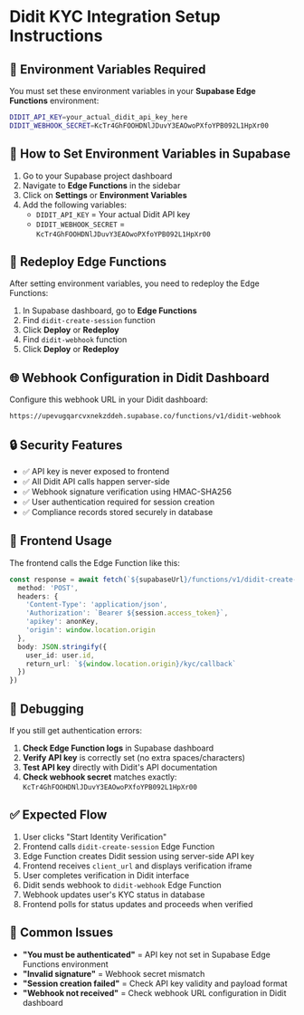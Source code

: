 # Didit KYC Integration Setup Instructions

## 🔧 Environment Variables Required

You must set these environment variables in your **Supabase Edge Functions** environment:

```bash
DIDIT_API_KEY=your_actual_didit_api_key_here
DIDIT_WEBHOOK_SECRET=KcTr4GhFOOHDNlJDuvY3EAOwoPXfoYPB092L1HpXr00
```

## 📍 How to Set Environment Variables in Supabase

1. Go to your Supabase project dashboard
2. Navigate to **Edge Functions** in the sidebar
3. Click on **Settings** or **Environment Variables**
4. Add the following variables:
   - `DIDIT_API_KEY` = Your actual Didit API key
   - `DIDIT_WEBHOOK_SECRET` = `KcTr4GhFOOHDNlJDuvY3EAOwoPXfoYPB092L1HpXr00`

## 🔄 Redeploy Edge Functions

After setting environment variables, you need to redeploy the Edge Functions:

1. In Supabase dashboard, go to **Edge Functions**
2. Find `didit-create-session` function
3. Click **Deploy** or **Redeploy**
4. Find `didit-webhook` function  
5. Click **Deploy** or **Redeploy**

## 🌐 Webhook Configuration in Didit Dashboard

Configure this webhook URL in your Didit dashboard:

```
https://upevugqarcvxnekzddeh.supabase.co/functions/v1/didit-webhook
```

## 🔒 Security Features

- ✅ API key is never exposed to frontend
- ✅ All Didit API calls happen server-side
- ✅ Webhook signature verification using HMAC-SHA256
- ✅ User authentication required for session creation
- ✅ Compliance records stored securely in database

## 📱 Frontend Usage

The frontend calls the Edge Function like this:

```typescript
const response = await fetch(`${supabaseUrl}/functions/v1/didit-create-session`, {
  method: 'POST',
  headers: {
    'Content-Type': 'application/json',
    'Authorization': `Bearer ${session.access_token}`,
    'apikey': anonKey,
    'origin': window.location.origin
  },
  body: JSON.stringify({
    user_id: user.id,
    return_url: `${window.location.origin}/kyc/callback`
  })
})
```

## 🐛 Debugging

If you still get authentication errors:

1. **Check Edge Function logs** in Supabase dashboard
2. **Verify API key** is correctly set (no extra spaces/characters)
3. **Test API key** directly with Didit's API documentation
4. **Check webhook secret** matches exactly: `KcTr4GhFOOHDNlJDuvY3EAOwoPXfoYPB092L1HpXr00`

## ✅ Expected Flow

1. User clicks "Start Identity Verification"
2. Frontend calls `didit-create-session` Edge Function
3. Edge Function creates Didit session using server-side API key
4. Frontend receives `client_url` and displays verification iframe
5. User completes verification in Didit interface
6. Didit sends webhook to `didit-webhook` Edge Function
7. Webhook updates user's KYC status in database
8. Frontend polls for status updates and proceeds when verified

## 🚨 Common Issues

- **"You must be authenticated"** = API key not set in Supabase Edge Functions environment
- **"Invalid signature"** = Webhook secret mismatch
- **"Session creation failed"** = Check API key validity and payload format
- **"Webhook not received"** = Check webhook URL configuration in Didit dashboard